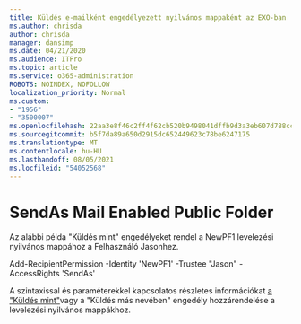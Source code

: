 ```yaml
---
title: Küldés e-mailként engedélyezett nyilvános mappaként az EXO-ban
ms.author: chrisda
author: chrisda
manager: dansimp
ms.date: 04/21/2020
ms.audience: ITPro
ms.topic: article
ms.service: o365-administration
ROBOTS: NOINDEX, NOFOLLOW
localization_priority: Normal
ms.custom:
- "1956"
- "3500007"
ms.openlocfilehash: 22aa3e8f46c2ff4f62cb520b9498041dffb9d3a3eb607d788cc97b10bf32dbb5
ms.sourcegitcommit: b5f7da89a650d2915dc652449623c78be6247175
ms.translationtype: MT
ms.contentlocale: hu-HU
ms.lasthandoff: 08/05/2021
ms.locfileid: "54052568"
---
```

# <a name="sendas-mail-enabled-public-folder"></a>SendAs Mail Enabled Public Folder

Az alábbi példa "Küldés mint" engedélyeket rendel a NewPF1 levelezési nyilvános mappához a Felhasználó Jasonhez.

Add-RecipientPermission -Identity 'NewPF1' -Trustee "Jason" -AccessRights 'SendAs'

A szintaxissal és paraméterekkel kapcsolatos részletes információkat [a "Küldés mint"](https://docs.microsoft.com/exchange/collaboration-exo/public-folders/assign-permissions-mail-enabled-pfs)vagy a "Küldés más nevében" engedély hozzárendelése a levelezési nyilvános mappákhoz.


